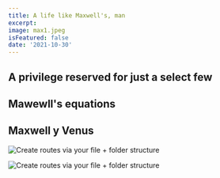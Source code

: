 ```yaml
---
title: A life like Maxwell's, man
excerpt: 
image: max1.jpeg
isFeatured: false
date: '2021-10-30'
---
```



## A privilege reserved for just a select few

## Mawewll's equations

## Maxwell y Venus

![Create routes via your file + folder structure](max2.jpeg)


![Create routes via your file + folder structure](max3.jpeg)
